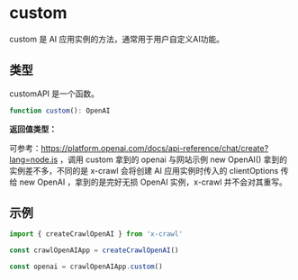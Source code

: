 # custom

custom 是 AI 应用实例的方法，通常用于用户自定义AI功能。

## 类型

customAPI 是一个函数。

```ts
function custom(): OpenAI
```

**返回值类型：**

可参考：https://platform.openai.com/docs/api-reference/chat/create?lang=node.js ，调用 custom 拿到的 openai 与网站示例 new OpenAI() 拿到的实例差不多，不同的是 x-crawl 会将创建 AI 应用实例时传入的 clientOptions 传给 new OpenAI ，拿到的是完好无损 OpenAI 实例，x-crawl 并不会对其重写。

## 示例

```js
import { createCrawlOpenAI } from 'x-crawl'

const crawlOpenAIApp = createCrawlOpenAI()

const openai = crawlOpenAIApp.custom()
```
